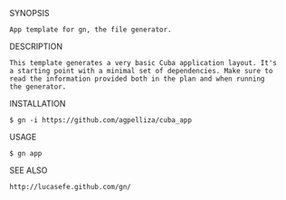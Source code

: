 SYNOPSIS

    App template for gn, the file generator.

DESCRIPTION

    This template generates a very basic Cuba application layout. It's
    a starting point with a minimal set of dependencies. Make sure to
    read the information provided both in the plan and when running
    the generator.

INSTALLATION

    $ gn -i https://github.com/agpelliza/cuba_app

USAGE

    $ gn app

SEE ALSO

    http://lucasefe.github.com/gn/

